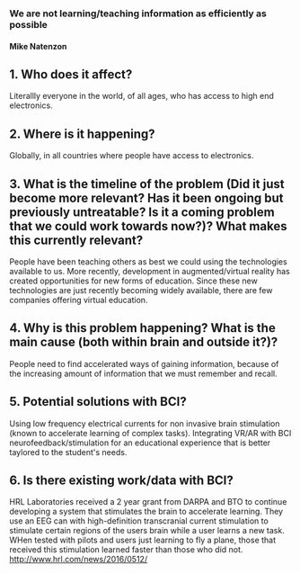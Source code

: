 ### We are not learning/teaching information as efficiently as possible
#### Mike Natenzon

## 1. Who does it affect?
Literallly everyone in the world, of all ages, who has access to high end electronics.
## 2. Where is it happening?
Globally, in all countries where people have access to electronics.
## 3. What is the timeline of the problem (Did it just become more relevant? Has it been ongoing but previously untreatable? Is it a coming problem that we could work towards now?)? What makes this currently relevant?
People have been teaching others as best we could using the technologies available to us. More recently, development in augmented/virtual
reality has created opportunities for new forms of education. Since these new technologies are just recently becoming widely available,
there are few companies offering virtual education.
## 4. Why is this problem happening? What is the main cause (both within brain and outside it?)?
People need to find accelerated ways of gaining information, because of the increasing amount of information that we must remember and
recall.
## 5. Potential solutions with BCI?
Using low frequency electrical currents for non invasive brain stimulation (known to accelerate learning of complex tasks).
Integrating VR/AR with BCI neurofeedback/stimulation for an educational experience that is better taylored to the student's needs.
## 6. Is there existing work/data with BCI?
HRL Laboratories received a 2 year grant from DARPA and BTO to continue developing a system that stimulates the brain to accelerate learning.
They use an EEG can with high-definition transcranial current stimulation to stimulate certain regions of the users brain while a user
learns a new task. WHen tested with pilots and users just learning to fly a plane, those that received this stimulation learned faster
than those who did not.
http://www.hrl.com/news/2016/0512/
